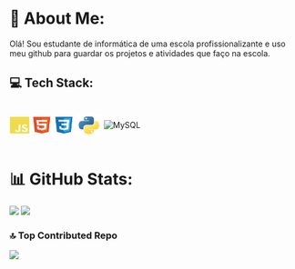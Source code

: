 # 💫 About Me:
Olá! Sou estudante de informática de uma escola profissionalizante e uso meu github para guardar os projetos e atividades que faço na escola.

## 💻 Tech Stack:
<div style="display: inline_block"><br>
  <img align="center" alt="Js" height="30" width="35" src="https://raw.githubusercontent.com/devicons/devicon/master/icons/javascript/javascript-plain.svg">
  <img align="center" alt="HTML5" height="30" width="35" src="https://raw.githubusercontent.com/devicons/devicon/master/icons/html5/html5-original.svg">
  <img align="center" alt="CSS3" height="30" width="35" src="https://raw.githubusercontent.com/devicons/devicon/master/icons/css3/css3-original.svg">
  <img align="center" alt="Python" height="38" width="45" src="https://raw.githubusercontent.com/devicons/devicon/master/icons/python/python-original.svg">
  <img align="center" alt="MySQL" height="75" width="80" src="https://cdn.jsdelivr.net/gh/devicons/devicon@latest/icons/mysql/mysql-original-wordmark.svg">
</div><br/>

# 📊 GitHub Stats:
![](https://github-readme-stats.vercel.app/api/top-langs/?username=lcruzz&theme=nightowl&hide_border=true&include_all_commits=false&count_private=false)
![](https://github-readme-stats.vercel.app/api?username=lcruzz&show_icons=true&theme=nightowl&hide_border=true&include_all_commits=false&count_private=false)

### 🔝 Top Contributed Repo
![](https://github-contributor-stats.vercel.app/api?username=lcruzz&limit=5&theme=nightowl&hide_border=true&combine_all_yearly_contributions=true)
